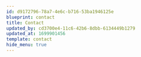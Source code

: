```yaml
---
id: d9172796-78a7-4e6c-b716-53ba1946125e
blueprint: contact
title: Contact
updated_by: cd3700e4-11c6-42b6-8dbb-6134449b1279
updated_at: 1699901456
template: contact
hide_menu: true
---
```

